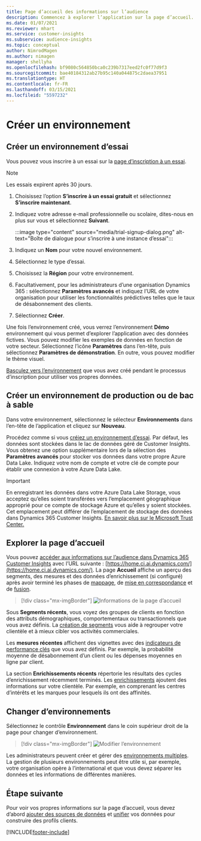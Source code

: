```yaml
---
title: Page d’accueil des informations sur l’audience
description: Commencez à explorer l’application sur la page d’accueil.
ms.date: 01/07/2021
ms.reviewer: mhart
ms.service: customer-insights
ms.subservice: audience-insights
ms.topic: conceptual
author: NimrodMagen
ms.author: nimagen
manager: shellyha
ms.openlocfilehash: bf9080c564850bca0c239b7317eed2fc0f77d9f3
ms.sourcegitcommit: bae40184312ab27b95c140a044875c2daea37951
ms.translationtype: HT
ms.contentlocale: fr-FR
ms.lasthandoff: 03/15/2021
ms.locfileid: "5597232"
---
```

# <a name="create-a-new-environment"></a>Créer un environnement

## <a name="create-a-trial-environment"></a>Créer un environnement d’essai

Vous pouvez vous inscrire à un essai sur la [page d’inscription à un essai](https://dynamics.microsoft.com/get-started/free-trial/?appname=customerinsights). 

> [!NOTE]
> Les essais expirent après 30 jours.

1. Choisissez l’option **S’inscrire à un essai gratuit** et sélectionnez **S’inscrire maintenant**.

1. Indiquez votre adresse e-mail professionnelle ou scolaire, dites-nous en plus sur vous et sélectionnez **Suivant**.

   :::image type="content" source="media/trial-signup-dialog.png" alt-text="Boîte de dialogue pour s’inscrire à une instance d’essai":::

1. Indiquez un **Nom** pour votre nouvel environnement. 

1. Sélectionnez le type d’essai.

1. Choisissez la **Région** pour votre environnement.

1. Facultativement, pour les administrateurs d’une organisation Dynamics 365 : sélectionnez **Paramètres avancés** et indiquez l’URL de votre organisation pour utiliser les fonctionnalités prédictives telles que le taux de désabonnement des clients.

1. Sélectionnez **Créer**. 

Une fois l’environnement créé, vous verrez l’environnement **Démo** environnement qui vous permet d’explorer l’application avec des données fictives. Vous pouvez modifier les exemples de données en fonction de votre secteur. Sélectionnez l’icône **Paramètres** dans l’en-tête, puis sélectionnez **Paramètres de démonstration**. En outre, vous pouvez modifier le thème visuel. 

[Basculez vers l’environnement](#switch-environments) que vous avez créé pendant le processus d’inscription pour utiliser vos propres données.

## <a name="create-a-new-production-or-sandbox-environment"></a>Créer un environnement de production ou de bac à sable

Dans votre environnement, sélectionnez le sélecteur **Environnements** dans l’en-tête de l’application et cliquez sur **Nouveau**.

Procédez comme si vous [créiez un environnement d’essai](#create-a-trial-environment). Par défaut, les données sont stockées dans le lac de données géré de Customer Insights. Vous obtenez une option supplémentaire lors de la sélection des **Paramètres avancés** pour stocker vos données dans votre propre Azure Data Lake. Indiquez votre nom de compte et votre clé de compte pour établir une connexion à votre Azure Data Lake. 

> [!IMPORTANT]
> En enregistrant les données dans votre Azure Data Lake Storage, vous acceptez qu’elles soient transférées vers l’emplacement géographique approprié pour ce compte de stockage Azure et qu’elles y soient stockées. Cet emplacement peut différer de l’emplacement de stockage des données dans Dynamics 365 Customer Insights. [En savoir plus sur le Microsoft Trust Center.](https://www.microsoft.com/trust-center)

## <a name="explore-the-home-page"></a>Explorer la page d’accueil

Vous pouvez [accéder aux informations sur l’audience dans Dynamics 365 Customer Insights](https://home.ci.ai.dynamics.com/) avec l’URL suivante : [https://home.ci.ai.dynamics.com/](https://home.ci.ai.dynamics.com/).
La page **Accueil** affiche un aperçu des segments, des mesures et des données d’enrichissement (si configuré) après avoir terminé les phases de [mappage](map-entities.md), de [mise en correspondance](match-entities.md) et de [fusion](merge-entities.md).

> [!div class="mx-imgBorder"] 
> ![Informations de la page d’accueil](media/home-page-insights.png "Informations de la page d’accueil")

Sous **Segments récents**, vous voyez des groupes de clients en fonction des attributs démographiques, comportementaux ou transactionnels que vous avez définis. La [création de segments](segments.md) vous aide à regrouper votre clientèle et à mieux cibler vos activités commerciales.

Les **mesures récentes** affichent des vignettes avec des [indicateurs de performance clés](measures.md) que vous avez définis. Par exemple, la probabilité moyenne de désabonnement d’un client ou les dépenses moyennes en ligne par client.

La section **Enrichissements récents** répertorie les résultats des cycles d’enrichissement récemment terminés. Les [enrichissements](enrichment-hub.md) ajoutent des informations sur votre clientèle. Par exemple, en comprenant les centres d’intérêts et les marques pour lesquels ils ont des affinités.

## <a name="switch-environments"></a>Changer d’environnements

Sélectionnez le contrôle **Environnement** dans le coin supérieur droit de la page pour changer d’environnement.

> [!div class="mx-imgBorder"] 
> ![Modifier l’environnement](media/home-page-environment-switcher.png "Modifier l’environnement")

Les administrateurs peuvent créer et gérer des [environnements multiples](manage-environments.md). La gestion de plusieurs environnements peut être utile si, par exemple, votre organisation opère à l’international et que vous devez séparer les données et les informations de différentes manières.

## <a name="next-step"></a>Étape suivante

Pour voir vos propres informations sur la page d’accueil, vous devez d’abord [ajouter des sources de données](data-sources.md) et [unifier](data-unification.md) vos données pour construire des profils clients.


[!INCLUDE[footer-include](../includes/footer-banner.md)]